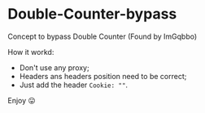 # Double-Counter-bypass
Concept to bypass Double Counter
(Found by ImGqbbo)

How it workd:
- Don't use any proxy;
- Headers ans headers position need to be correct;
- Just add the header `Cookie: ""`.

Enjoy 😛
